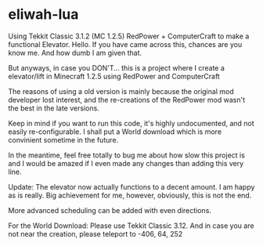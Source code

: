# eliwah-lua
Using Tekkit Classic 3.1.2 (MC 1.2.5) RedPower + ComputerCraft to make a functional Elevator. 
Hello. If you have came across this, chances are you know me. And how dumb I am given that. 

But anyways, in case you DON'T... this is a project where I create a elevator/lift in Minecraft 1.2.5 using RedPower and ComputerCraft

The reasons of using a old version is mainly because the original mod developer lost interest, and the re-creations of the RedPower mod wasn't the best in the late versions. 

Keep in mind if you want to run this code, it's highly undocumented, and not easily re-configurable. I shall put a World download which is more convinient sometime in the future.

In the meantime, feel free totally to bug me about how slow this project is and I would be amazed if I even made any changes than adding this very line. 

Update: The elevator now actually functions to a decent amount. I am happy as is really. Big achievement for me, however, obviously, this is not the end.

More advanced scheduling can be added with even directions. 

For the World Download: Please use Tekkit Classic 3.12. And in case you are not near the creation, please teleport to -406, 64, 252
